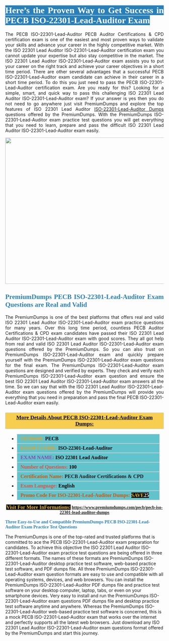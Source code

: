 <h1 style="text-align: justify;"><span style="color:#ffffff;"><span style="font-family:Georgia,serif;"><strong><span style="background-color:#2980b9;">Here’s the Proven Way to Get Success in PECB ISO-22301-Lead-Auditor Exam</span></strong></span></span></h1>

<p style="text-align: justify;">The PECB ISO-22301-Lead-Auditor PECB Auditor Certifications & CPD certification exam is one of the easiest and most proven ways to validate your skills and advance your career in the highly competitive market. With the ISO 22301 Lead Auditor ISO-22301-Lead-Auditor certification exam you cannot update your expertise but also stay competitive in the market. The ISO 22301 Lead Auditor ISO-22301-Lead-Auditor exam assists you to put your career on the right track and achieve your career objectives in a short time period. There are other several advantages that a successful PECB ISO-22301-Lead-Auditor exam candidate can achieve in their career in a short time period. To do this you just need to pass the PECB ISO-22301-Lead-Auditor certification exam. Are you ready for this? Looking for a simple, smart, and quick way to pass this challenging ISO 22301 Lead Auditor ISO-22301-Lead-Auditor exam? If your answer is yes then you do not need to go anywhere just visit PremiumDumps and explore the top features of ISO 22301 Lead Auditor <a href="https://www.premiumdumps.com/pecb/pecb-iso-22301-lead-auditor-dumps">ISO-22301-Lead-Auditor Dumps</a> questions offered by the PremiumDumps. With the PremiumDumps ISO-22301-Lead-Auditor exam practice test questions you will get everything that you need to learn, prepare and pass the difficult ISO 22301 Lead Auditor ISO-22301-Lead-Auditor exam easily.</p>

<p style="text-align: center;"><a href="https://www.premiumdumps.com/pecb/pecb-iso-22301-lead-auditor-dumps"><img alt="" src="https://i.imgur.com/KJGzbJ2.jpeg" style="width: 700px; height: 465px;" /></a></p>

<h2 style="text-align: justify;"><span style="color:#2980b9;"><span style="font-family:Georgia,serif;"><strong>PremiumDumps PECB ISO-22301-Lead-Auditor Exam Questions are Real and Valid</strong></span></span></h2>

<p style="text-align: justify;">The PremiumDumps is one of the best platforms that offers real and valid ISO 22301 Lead Auditor ISO-22301-Lead-Auditor exam practice questions for many years. Over this long time period, countless PECB Auditor Certifications & CPD exam candidates have passed their ISO 22301 Lead Auditor ISO-22301-Lead-Auditor exam with good scores. They all got help from real and valid ISO 22301 Lead Auditor ISO-22301-Lead-Auditor exam questions offered by the PremiumDumps. So you can also trust on PremiumDumps ISO-22301-Lead-Auditor exam and quickly prepare yourself with the PremiumDumps ISO-22301-Lead-Auditor exam questions for the final exam. The PremiumDumps ISO-22301-Lead-Auditor exam questions are designed and verified by experts. They check and verify each PremiumDumps ISO-22301-Lead-Auditor exam question and ensure the best ISO 22301 Lead Auditor ISO-22301-Lead-Auditor exam answers all the time. So we can say that with the ISO 22301 Lead Auditor ISO-22301-Lead-Auditor exam questions offered by the PremiumDumps will provide you everything that you need in preparation and pass the final PECB ISO-22301-Lead-Auditor exam easily.</p>

<h3 style="background: #f7ce50; border: 1px solid rgb(204, 204, 204); padding: 5px 10px; text-align: center;"><span style="font-family:Georgia,serif;"><u><u><span style="color:#000000;"><span style="font-size:11pt"><span style="line-height:normal"><b><span style="font-size:13.0pt"><span cambria="">More Details About PECB ISO-22301-Lead-Auditor Exam Dumps:</span></span></b></span></span></span></u></u></span></h3>

<ul>
	<li style="margin:0cm 10pt">
	<div style="background:#61c4cd; border: 1px solid rgb(204, 204, 204); padding: 5px 10px; text-align: justify;"><span style="font-family:Georgia,serif;"><span style="font-size:11pt"><span style="line-height:normal"><b><span style="font-size:12.0pt"><span new="" roman="" times=""><span style="color:#f39c12;">VENDOR:</span> <span style="color:#000000;">PECB</span></span></span></b></span></span></span></div>
	</li>
	<li style="margin:0cm 10pt">
	<div style="background: #61c4cd; border: 1px solid rgb(204, 204, 204); padding: 5px 10px; text-align: justify;"><span style="font-family:Georgia,serif;"><span style="font-size:11pt"><span style="line-height:normal"><b><span style="font-size:12.0pt"><span new="" roman="" times=""><span style="color:#f39c12;">EXAM CCODE:</span> <span style="color:#000000;">ISO-22301-Lead-Auditor</span></span></span></b></span></span></span></div>
	</li>
	<li style="margin:0cm 10pt">
	<div style="background: #61c4cd; border: 1px solid rgb(204, 204, 204); padding: 5px 10px; text-align: justify;"><span style="font-family:Georgia,serif;"><span style="font-size:11pt"><span style="line-height:normal"><b><span style="font-size:12.0pt"><span new="" roman="" times=""><span style="color:#8e44ad;">EXAM NAME:</span> <span style="color:#000000;">ISO 22301 Lead Auditor</span></span></span></b></span></span></span></div>
	</li>
	<li style="margin:0cm 10pt">
	<div style="background: #61c4cd; border: 1px solid rgb(204, 204, 204); padding: 5px 10px;"><span style="font-family:Georgia,serif;"><span style="font-size:11pt"><span style="line-height:normal"><b><span style="font-size:12.0pt"><span new="" roman="" times=""><span style="color:#e74c3c;">Number of Questions:</span><span style="color:#000000;"><span style="color:#f1c40f;"> </span>100</span></span></span></b></span></span></span></div>
	</li>
	<li style="margin:0cm 10pt">
	<div style="background: #61c4cd; border: 1px solid rgb(204, 204, 204); padding: 5px 10px; text-align: justify;"><span style="font-family:Georgia,serif;"><span style="font-size:11pt"><span style="line-height:normal"><b><span style="font-size:12.0pt"><span new="" roman="" times=""><span style="color:#d35400;">Certification Name:</span> PECB Auditor Certifications & CPD</span></span></b></span></span></span></div>
	</li>
	<li style="margin:0cm 10pt">
	<div style="background: #61c4cd; border: 1px solid rgb(204, 204, 204); padding: 5px 10px; text-align: justify;"><span style="font-family:Georgia,serif;"><span style="font-size:11pt"><span style="line-height:normal"><b><span style="font-size:12.0pt"><span new="" roman="" times=""><span style="color:#e74c3c;">Exam Language:</span> <span style="color:#000000;">English</span></span></span></b></span></span></span></div>
	</li>
	<li style="margin:0cm 10pt">
	<div style="background: #61c4cd; border: 1px solid rgb(204, 204, 204); padding: 5px 10px;"><span style="font-family:Georgia,serif;"><span style="font-size:11pt"><span style="line-height:normal"><b><span style="font-size:12.0pt"><span new="" roman="" times=""><span style="color:#d35400;">Promo Code For ISO-22301-Lead-Auditor Dumps:</span><span style="color:#f1c40f;"> <span style="background-color:#000000;">SAVE</span></span><span style="color:#ffffff;"><span style="background-color:#000000;">25</span></span></span></span></b></span></span></span></div>
	</li>
</ul>

<p style="text-align: center;"><span style="font-family:Georgia,serif;"><strong><span style="font-size:16px;"><span style="color:#f1c40f;"><span style="background-color:#000000;">Visit For More InFormations:</span></span></span> <a href="https://www.premiumdumps.com/pecb/pecb-iso-22301-lead-auditor-dumps">https://www.premiumdumps.com/pecb/pecb-iso-22301-lead-auditor-dumps</a></strong></span></p>

<p><span style="color:#2980b9;"><span style="font-family:Georgia,serif;"><strong><strong><strong>Three Easy-to-Use and Compatible PremiumDumps PECB ISO-22301-Lead-Auditor Exam Practice Test Questions</strong></strong></strong></span></span></p>

<p>The PremiumDumps is one of the top-rated and trusted platforms that is committed to ace the PECB ISO-22301-Lead-Auditor exam preparation for candidates. To achieve this objective the ISO 22301 Lead Auditor ISO-22301-Lead-Auditor exam practice test questions are being offered in three different formats. The names of these formats are PremiumDumps ISO-22301-Lead-Auditor desktop practice test software, web-based practice test software, and PDF dumps file. All three PremiumDumps ISO-22301-Lead-Auditor exam question formats are easy to use and compatible with all operating systems, devices, and web browsers. You can install the PremiumDumps ISO-22301-Lead-Auditor PDF dumps file and practice test software on your desktop computer, laptop, tabs, or even on your smartphone devices. Very easy to install and run the PremiumDumps ISO-22301-Lead-Auditor exam questions PDF dumps file and desktop practice test software anytime and anywhere. Whereas the PremiumDumps ISO-22301-Lead-Auditor web-based practice test software is concerned, this is a mock PECB ISO-22301-Lead-Auditor exam that works over the internet and perfectly supports all the latest web browsers. Just download any ISO 22301 Lead Auditor ISO-22301-Lead-Auditor exam questions format offered by the PremiumDumps and start this journey.</p>
